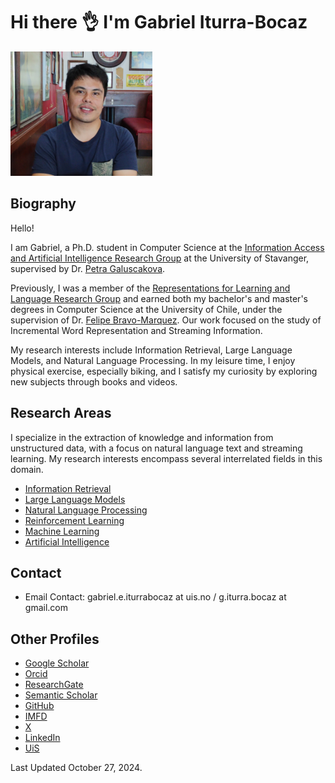 # Hi there 👌 I'm Gabriel Iturra-Bocaz

<img src="img/me3.jpg" alt="alt text" width="45%" height="45%"> 

## Biography


Hello!


I am Gabriel, a Ph.D. student in Computer Science at the [Information Access and Artificial Intelligence Research Group](https://iai.group/) at the University of Stavanger, supervised by Dr. [Petra Galuscakova](https://galuscakova.github.io/).

Previously, I was a member of the [Representations for Learning and Language Research Group](https://relela.com/) and earned both my bachelor's and master's degrees in Computer Science at the University of Chile, under the supervision of Dr. [Felipe Bravo-Marquez](https://felipebravom.com/). Our work focused on the study of Incremental Word Representation and Streaming Information.

My research interests include Information Retrieval, Large Language Models, and Natural Language Processing. In my leisure time, I enjoy physical exercise, especially biking, and I satisfy my curiosity by exploring new subjects through books and videos.



## Research Areas

I specialize in the extraction of knowledge and information from unstructured data, with a focus on natural language text and streaming learning. My research interests encompass several interrelated fields in this domain.

* [Information Retrieval](https://en.wikipedia.org/wiki/Information_retrieval)
* [Large Language Models](https://en.wikipedia.org/wiki/Large_language_model)
* [Natural Language Processing](https://en.wikipedia.org/wiki/Natural_language_processing)
* [Reinforcement Learning](https://en.wikipedia.org/wiki/Reinforcement_learning)
* [Machine Learning](https://en.wikipedia.org/wiki/Machine_learning)
* [Artificial Intelligence](https://en.wikipedia.org/wiki/Artificial_intelligence)

## Contact

* Email Contact: gabriel.e.iturrabocaz at uis.no / g.iturra.bocaz at gmail.com

## Other Profiles

* [Google Scholar](https://scholar.google.com/citations?user=emd1wQkAAAAJ&hl=es)
* [Orcid](https://orcid.org/my-orcid?orcid=0009-0001-9635-0683)
* [ResearchGate](https://www.researchgate.net/profile/Gabriel-Iturra-Bocaz)
* [Semantic Scholar](https://www.semanticscholar.org/author/Gabriel-Iturrra/32830698)
* [GitHub](https://github.com/giturra)
* [IMFD](https://imfd.cl/investigador/gabriel-iturra/)
* [X](https://x.com/g_iturrab)
* [LinkedIn](https://www.linkedin.com/in/giturra/)
* [UiS](https://www.uis.no/en/profile/gabriel-emeron-iturra-bocaz)

Last Updated October 27, 2024.
